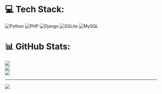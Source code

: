 
# 💻 Tech Stack:
![Python](https://img.shields.io/badge/python-3670A0?style=for-the-badge&logo=python&logoColor=ffdd54) ![PHP](https://img.shields.io/badge/php-%23777BB4.svg?style=for-the-badge&logo=php&logoColor=white) ![Django](https://img.shields.io/badge/django-%23092E20.svg?style=for-the-badge&logo=django&logoColor=white) ![SQLite](https://img.shields.io/badge/sqlite-%2307405e.svg?style=for-the-badge&logo=sqlite&logoColor=white) ![MySQL](https://img.shields.io/badge/mysql-4479A1.svg?style=for-the-badge&logo=mysql&logoColor=white)
# 📊 GitHub Stats:
![](https://github-readme-stats.vercel.app/api?username=py-pow&theme=shadow_blue&hide_border=false&include_all_commits=true&count_private=false)<br/>
![](https://github-readme-streak-stats.herokuapp.com/?user=py-pow&theme=shadow_blue&hide_border=false)<br/>
![](https://github-readme-stats.vercel.app/api/top-langs/?username=py-pow&theme=shadow_blue&hide_border=false&include_all_commits=true&count_private=false&layout=compact)

---
[![](https://visitcount.itsvg.in/api?id=py-pow&icon=0&color=12)](https://visitcount.itsvg.in)

<!-- Proudly created with GPRM ( https://gprm.itsvg.in ) -->
